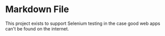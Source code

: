 ﻿# Markdown File

This project exists to support Selenium testing in the case good web apps can't be found on the internet.